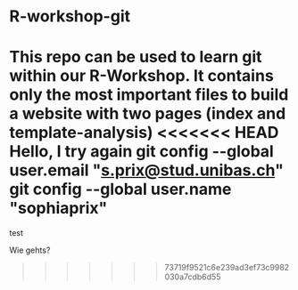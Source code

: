 # R-workshop-git
This repo can be used to learn git within our R-Workshop. It contains only the most important files to build a website with two pages (index and template-analysis)
<<<<<<< HEAD
Hello, I try again 
  git config --global user.email "s.prix@stud.unibas.ch"
  git config --global user.name "sophiaprix"
=======

test

Wie gehts?
>>>>>>> 73719f9521c6e239ad3ef73c9982030a7cdb6d55
